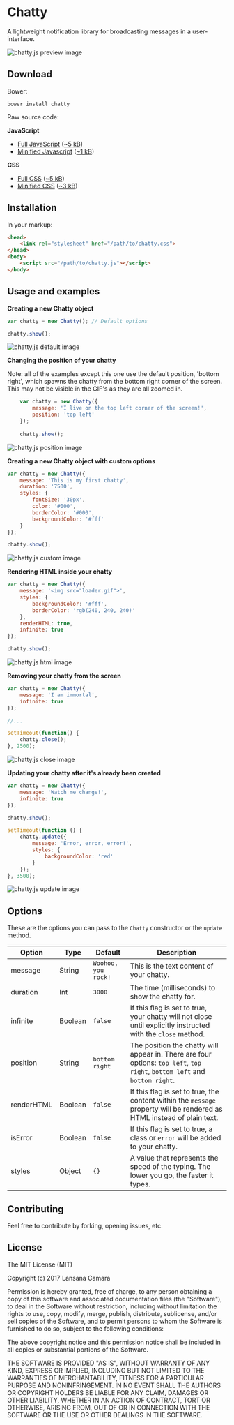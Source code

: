 # Chatty

A lightweight notification library for broadcasting messages in a user-interface.

![chatty.js preview image](https://raw.githubusercontent.com/lansana/chatty/master/dist/img/chatty-preview.gif)

## Download

Bower:

`bower install chatty`

Raw source code:

**JavaScript**

- [Full JavaScript](https://raw.githubusercontent.com/lansana/chatty/master/dist/js/chatty.js) ([~5 kB](https://raw.githubusercontent.com/lansana/chatty/master/dist/js/chatty.js))
- [Minified Javascript](https://raw.githubusercontent.com/lansana/chatty/master/dist/js/chatty.min.js) ([~1 kB](https://raw.githubusercontent.com/lansana/chatty/master/dist/js/chatty.min.js))

**CSS**

- [Full CSS](https://raw.githubusercontent.com/lansana/chatty/master/dist/css/chatty.css) ([~5 kB](https://raw.githubusercontent.com/lansana/chatty/master/dist/css/chatty.css))
- [Minified CSS](https://raw.githubusercontent.com/lansana/chatty/master/dist/css/chatty.min.css) ([~3 kB](https://raw.githubusercontent.com/lansana/chatty/master/dist/css/chatty.min.css))

## Installation

In your markup:

```html
<head>
    <link rel="stylesheet" href="/path/to/chatty.css">
</head>
<body>
    <script src="/path/to/chatty.js"></script>
</body>
```

## Usage and examples

**Creating a new Chatty object**

```js
var chatty = new Chatty(); // Default options

chatty.show();
```

![chatty.js default image](https://raw.githubusercontent.com/lansana/chatty/master/dist/img/chatty-default.gif)

**Changing the position of your chatty**

Note: all of the examples except this one use the default position, 'bottom right', which spawns
the chatty from the bottom right corner of the screen. This may not be visible in the GIF's as
they are all zoomed in.

```js
    var chatty = new Chatty({
        message: 'I live on the top left corner of the screen!',
        position: 'top left'
    });
    
    chatty.show();
```

![chatty.js position image](https://raw.githubusercontent.com/lansana/chatty/master/dist/img/chatty-position.gif)

**Creating a new Chatty object with custom options**
```js
var chatty = new Chatty({
    message: 'This is my first chatty',
    duration: '7500',
    styles: {
        fontSize: '30px',
        color: '#000',
        borderColor: '#000',
        backgroundColor: '#fff'
    }
});

chatty.show();
```

![chatty.js custom image](https://raw.githubusercontent.com/lansana/chatty/master/dist/img/chatty-custom.gif)

**Rendering HTML inside your chatty**

```js
var chatty = new Chatty({
    message: '<img src="loader.gif">',
    styles: {
        backgroundColor: '#fff',
        borderColor: 'rgb(240, 240, 240)'
    },
    renderHTML: true,
    infinite: true
});

chatty.show();
```

![chatty.js html image](https://raw.githubusercontent.com/lansana/chatty/master/dist/img/chatty-html.gif)

**Removing your chatty from the screen**

```js
var chatty = new Chatty({
    message: 'I am immortal',
    infinite: true
});

//...

setTimeout(function() {
    chatty.close();
}, 2500);
```

![chatty.js close image](https://raw.githubusercontent.com/lansana/chatty/master/dist/img/chatty-close.gif)

**Updating your chatty after it's already been created**

```js
var chatty = new Chatty({
    message: 'Watch me change!',
    infinite: true
});

chatty.show();

setTimeout(function () {
    chatty.update({
        message: 'Error, error, error!',
        styles: {
            backgroundColor: 'red'
        }
    });
}, 3500);
```

![chatty.js update image](https://raw.githubusercontent.com/lansana/chatty/master/dist/img/chatty-update.gif)

## Options

These are the options you can pass to the `Chatty` constructor or the `update` method.

Option | Type | Default | Description
-------|------|---------|------------
message | String | `Woohoo, you rock!` | This is the text content of your chatty.
duration | Int | `3000` | The time (milliseconds) to show the chatty for.
infinite | Boolean | `false` | If this flag is set to true, your chatty will not close until explicitly instructed with the `close` method.
position | String | `bottom right` | The position the chatty will appear in. There are four options: `top left`, `top right`, `bottom left` and `bottom right`.
renderHTML | Boolean | `false` | If this flag is set to true, the content within the `message` property will be rendered as HTML instead of plain text.
isError | Boolean | `false` | If this flag is set to true, a class or `error` will be added to your chatty.
styles | Object | `{}` | A value that represents the speed of the typing. The lower you go, the faster it types.

## Contributing

Feel free to contribute by forking, opening issues, etc.

## License

The MIT License (MIT)

Copyright (c) 2017 Lansana Camara

Permission is hereby granted, free of charge, to any person obtaining a copy of this software and associated documentation files (the "Software"), to deal in the Software without restriction, including without limitation the rights to use, copy, modify, merge, publish, distribute, sublicense, and/or sell copies of the Software, and to permit persons to whom the Software is furnished to do so, subject to the following conditions:

The above copyright notice and this permission notice shall be included in all copies or substantial portions of the Software.

THE SOFTWARE IS PROVIDED "AS IS", WITHOUT WARRANTY OF ANY KIND, EXPRESS OR IMPLIED, INCLUDING BUT NOT LIMITED TO THE WARRANTIES OF MERCHANTABILITY, FITNESS FOR A PARTICULAR PURPOSE AND NONINFRINGEMENT. IN NO EVENT SHALL THE AUTHORS OR COPYRIGHT HOLDERS BE LIABLE FOR ANY CLAIM, DAMAGES OR OTHER LIABILITY, WHETHER IN AN ACTION OF CONTRACT, TORT OR OTHERWISE, ARISING FROM, OUT OF OR IN CONNECTION WITH THE SOFTWARE OR THE USE OR OTHER DEALINGS IN THE SOFTWARE.